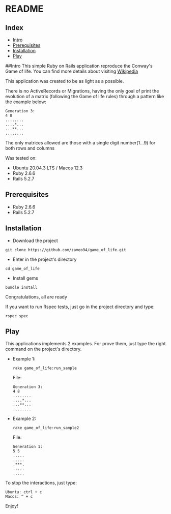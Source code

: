 # README
## Index
* [Intro](#intro)
* [Prerequisites](#prerequisites)
* [Installation](#installation)
* [Play](#play)


##Intro
This simple Ruby on Rails application reproduce the Conway's Game of life.
You can find more details about visiting [Wikipedia](https://en.wikipedia.org/wiki/Conway%27s_Game_of_Life)

This application was created to be as light as a possible.

There is no ActiveRecords or Migrations, having the only goal of print the evolution of a matrix (following the Game of life rules)
through a pattern like the example below:

```
Generation 3:
4 8
........
....*...
...**...
........
```

The only matrices allowed are those with a single digit number(1...9) for both rows and columns

Was tested on:

* Ubuntu 20.04.3 LTS / Macos 12.3
* Ruby 2.6.6
* Rails 5.2.7

## Prerequisites
* Ruby 2.6.6
* Rails 5.2.7

## Installation
* Download the project
```
git clone https://github.com/zameo94/game_of_life.git
```
* Enter in the project's directory
```
cd game_of_life
```

* Install gems
```
bundle install 
```

Congratulations, all are ready

If you want to run Rspec tests, just go in the project directory and type:
```
rspec spec
```

## Play
This applications implements 2 examples. For prove them, just type the right command on the project's directory.

* Example 1:
    ```
    rake game_of_life:run_sample
    ```
    File:
    ```
    Generation 3:
    4 8
    ........
    ....*...
    ...**...
    ........
    ```

* Example 2:
    ```
    rake game_of_life:run_sample2
    ```
    File:
    ```
    Generation 1:
    5 5
    .....
    .....
    .***.
    .....
    .....
    ```

To stop the interactions, just type:
```
Ubuntu: ctrl + c
Macos: ^ + c
```
Enjoy!